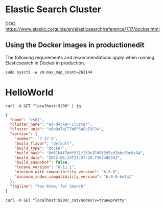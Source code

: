 # Elastic Search Cluster

DOC: https://www.elastic.co/guide/en/elasticsearch/reference/7.17/docker.html

## Using the Docker images in productionedit
The following requirements and recommendations apply when running Elasticsearch in Docker in production.
  
```
sudo sysctl -w vm.max_map_count=262144

```

# HelloWorld
```
curl -X GET "localhost:9200" | jq
```

```json
{
  "name": "es01",
  "cluster_name": "es-docker-cluster",
  "cluster_uuid": "eQnOaTqCT7W6PSaEuI9JJw",
  "version": {
    "number": "7.17.5",
    "build_flavor": "default",
    "build_type": "docker",
    "build_hash": "8d61b4f7ddf931f219e3745f295ed2bbc50c8e84",
    "build_date": "2022-06-23T21:57:28.736740635Z",
    "build_snapshot": false,
    "lucene_version": "8.11.1",
    "minimum_wire_compatibility_version": "6.8.0",
    "minimum_index_compatibility_version": "6.0.0-beta1"
  },
  "tagline": "You Know, for Search"
}
```


```
curl -X GET "localhost:9200/_cat/nodes?v=true&pretty"
```
